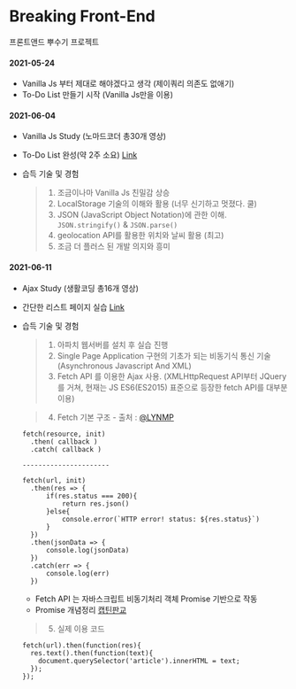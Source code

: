 # Breaking Front-End

프론트앤드 뿌수기 프로젝트

#### 2021-05-24

- Vanilla Js 부터 제대로 해야겠다고 생각 (제이쿼리 의존도 없애기)
- To-Do List 만들기 시작 (Vanilla Js만을 이용)

#### 2021-06-04

- Vanilla Js Study (노마드코더 총30개 영상)
- To-Do List 완성(약 2주 소요) [Link](https://anttto.github.io/Breaking-Front-End/project-VanillaJS/)
- 습득 기술 및 경험

  > 1.  조금이나마 Vanilla Js 친밀감 상승
  > 2.  LocalStorage 기술의 이해와 활용 (너무 신기하고 멋졌다. 쿨)
  > 3.  JSON (JavaScript Object Notation)에 관한 이해. `JSON.stringify()` & `JSON.parse()`
  > 4.  geolocation API를 활용한 위치와 날씨 활용 (최고)
  > 5.  조금 더 플러스 된 개발 의지와 흥미

#### 2021-06-11

- Ajax Study (생활코딩 총16개 영상)
- 간단한 리스트 페이지 실습 [Link](https://anttto.github.io/Breaking-Front-End/project-Ajax/)
- 습득 기술 및 경험

  > 1. 아파치 웹서버를 설치 후 실습 진행
  > 2. Single Page Application 구현의 기초가 되는 비동기식 통신 기술 (Asynchronous Javascript And XML)
  > 3. Fetch API 를 이용한 Ajax 사용. (XMLHttpRequest API부터 JQuery를 거쳐, 현재는 JS ES6(ES2015) 표준으로 등장한 fetch API를 대부분 이용)


  > 4. Fetch 기본 구조 - 출처 : [@LYNMP](https://lynmp.com/en/article/title/markdown-code-block-as811c9dc5mm)

  ```
  fetch(resource, init)
    .then( callback )
    .catch( callback )

  ----------------------

  fetch(url, init)
    .then(res => {
        if(res.status === 200){
            return res.json()
        }else{
            console.error(`HTTP error! status: ${res.status}`)
        }
    })
    .then(jsonData => {
        console.log(jsonData)
    })
    .catch(err => {
        console.log(err)
    })
  ```

  - Fetch API 는 자바스크립트 비동기처리 객체 Promise 기반으로 작동
  - Promise 개념정리 [캡틴판교](https://joshua1988.github.io/web-development/javascript/promise-for-beginners/)

  > 5. 실제 이용 코드

  ```
  fetch(url).then(function(res){
    res.text().then(function(text){
      document.querySelector('article').innerHTML = text;
    });
  });
  ```
